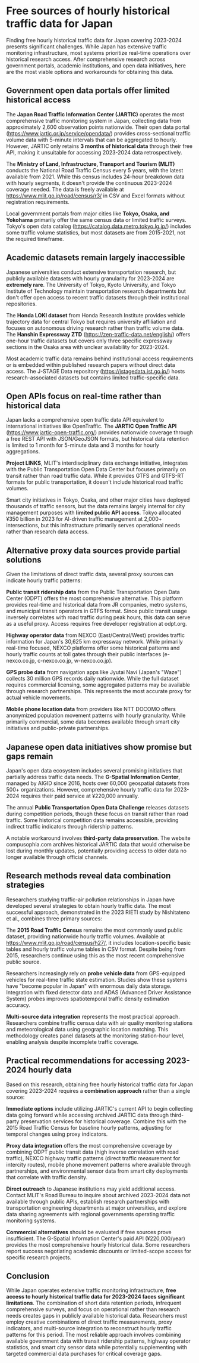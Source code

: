 # Free sources of hourly historical traffic data for Japan

Finding free hourly historical traffic data for Japan covering 2023-2024 presents significant challenges. While Japan has extensive traffic monitoring infrastructure, most systems prioritize real-time operations over historical research access. After comprehensive research across government portals, academic institutions, and open data initiatives, here are the most viable options and workarounds for obtaining this data.

## Government open data portals offer limited historical access

The **Japan Road Traffic Information Center (JARTIC)** operates the most comprehensive traffic monitoring system in Japan, collecting data from approximately 2,600 observation points nationwide. Their open data portal (https://www.jartic.or.jp/service/opendata/) provides cross-sectional traffic volume data with 5-minute intervals that can be aggregated to hourly. However, JARTIC only retains **3 months of historical data** through their free API, making it unsuitable for accessing 2023-2024 data retrospectively.

The **Ministry of Land, Infrastructure, Transport and Tourism (MLIT)** conducts the National Road Traffic Census every 5 years, with the latest available from 2021. While this census includes 24-hour breakdown data with hourly segments, it doesn't provide the continuous 2023-2024 coverage needed. The data is freely available at https://www.mlit.go.jp/road/census/r3/ in CSV and Excel formats without registration requirements.

Local government portals from major cities like **Tokyo, Osaka, and Yokohama** primarily offer the same census data or limited traffic surveys. Tokyo's open data catalog (https://catalog.data.metro.tokyo.lg.jp/) includes some traffic volume statistics, but most datasets are from 2015-2021, not the required timeframe.

## Academic datasets remain largely inaccessible

Japanese universities conduct extensive transportation research, but publicly available datasets with hourly granularity for 2023-2024 are **extremely rare**. The University of Tokyo, Kyoto University, and Tokyo Institute of Technology maintain transportation research departments but don't offer open access to recent traffic datasets through their institutional repositories.

The **Honda LOKI dataset** from Honda Research Institute provides vehicle trajectory data for central Tokyo but requires university affiliation and focuses on autonomous driving research rather than traffic volume data. The **Hanshin Expressway ZTD** (https://zen-traffic-data.net/english/) offers one-hour traffic datasets but covers only three specific expressway sections in the Osaka area with unclear availability for 2023-2024.

Most academic traffic data remains behind institutional access requirements or is embedded within published research papers without direct data access. The J-STAGE Data repository (https://jstagedata.jst.go.jp/) hosts research-associated datasets but contains limited traffic-specific data.

## Open APIs focus on real-time rather than historical data

Japan lacks a comprehensive open traffic data API equivalent to international initiatives like OpenTraffic. The **JARTIC Open Traffic API** (https://www.jartic-open-traffic.org/) provides nationwide coverage through a free REST API with JSON/GeoJSON formats, but historical data retention is limited to 1 month for 5-minute data and 3 months for hourly aggregations.

**Project LINKS**, MLIT's interdisciplinary data exchange initiative, integrates with the Public Transportation Open Data Center but focuses primarily on transit rather than road traffic data. While it provides GTFS and GTFS-RT formats for public transportation, it doesn't include historical road traffic volumes.

Smart city initiatives in Tokyo, Osaka, and other major cities have deployed thousands of traffic sensors, but the data remains largely internal for city management purposes with **limited public API access**. Tokyo allocated ¥350 billion in 2023 for AI-driven traffic management at 2,000+ intersections, but this infrastructure primarily serves operational needs rather than research data access.

## Alternative proxy data sources provide partial solutions

Given the limitations of direct traffic data, several proxy sources can indicate hourly traffic patterns:

**Public transit ridership data** from the Public Transportation Open Data Center (ODPT) offers the most comprehensive alternative. This platform provides real-time and historical data from JR companies, metro systems, and municipal transit operators in GTFS format. Since public transit usage inversely correlates with road traffic during peak hours, this data can serve as a useful proxy. Access requires free developer registration at odpt.org.

**Highway operator data** from NEXCO (East/Central/West) provides traffic information for Japan's 30,625 km expressway network. While primarily real-time focused, NEXCO platforms offer some historical patterns and hourly traffic counts at toll gates through their public interfaces (e-nexco.co.jp, c-nexco.co.jp, w-nexco.co.jp).

**GPS probe data** from navigation apps like Jyutai Navi (Japan's "Waze") collects 30 million GPS records daily nationwide. While the full dataset requires commercial licensing, some aggregated patterns may be available through research partnerships. This represents the most accurate proxy for actual vehicle movements.

**Mobile phone location data** from providers like NTT DOCOMO offers anonymized population movement patterns with hourly granularity. While primarily commercial, some data becomes available through smart city initiatives and public-private partnerships.

## Japanese open data initiatives show promise but gaps remain

Japan's open data ecosystem includes several promising initiatives that partially address traffic data needs. The **G-Spatial Information Center**, managed by AIGID since 2016, hosts over 60,000 geospatial datasets from 500+ organizations. However, comprehensive hourly traffic data for 2023-2024 requires their paid service at ¥220,000 annually.

The annual **Public Transportation Open Data Challenge** releases datasets during competition periods, though these focus on transit rather than road traffic. Some historical competition data remains accessible, providing indirect traffic indicators through ridership patterns.

A notable workaround involves **third-party data preservation**. The website compusophia.com archives historical JARTIC data that would otherwise be lost during monthly updates, potentially providing access to older data no longer available through official channels.

## Research methods reveal data combination strategies

Researchers studying traffic-air pollution relationships in Japan have developed several strategies to obtain hourly traffic data. The most successful approach, demonstrated in the 2023 RIETI study by Nishitateno et al., combines three primary sources:

The **2015 Road Traffic Census** remains the most commonly used public dataset, providing nationwide hourly traffic volumes. Available at https://www.mlit.go.jp/road/census/h27/, it includes location-specific basic tables and hourly traffic volume tables in CSV format. Despite being from 2015, researchers continue using this as the most recent comprehensive public source.

Researchers increasingly rely on **probe vehicle data** from GPS-equipped vehicles for real-time traffic state estimation. Studies show these systems have "become popular in Japan" with enormous daily data storage. Integration with fixed detector data and ADAS (Advanced Driver Assistance System) probes improves spatiotemporal traffic density estimation accuracy.

**Multi-source data integration** represents the most practical approach. Researchers combine traffic census data with air quality monitoring stations and meteorological data using geographic location matching. This methodology creates panel datasets at the monitoring station-hour level, enabling analysis despite incomplete traffic coverage.

## Practical recommendations for accessing 2023-2024 hourly data

Based on this research, obtaining free hourly historical traffic data for Japan covering 2023-2024 requires a **combination approach** rather than a single source:

**Immediate options** include utilizing JARTIC's current API to begin collecting data going forward while accessing archived JARTIC data through third-party preservation services for historical coverage. Combine this with the 2015 Road Traffic Census for baseline hourly patterns, adjusting for temporal changes using proxy indicators.

**Proxy data integration** offers the most comprehensive coverage by combining ODPT public transit data (high inverse correlation with road traffic), NEXCO highway traffic patterns (direct traffic measurement for intercity routes), mobile phone movement patterns where available through partnerships, and environmental sensor data from smart city deployments that correlate with traffic density.

**Direct outreach** to Japanese institutions may yield additional access. Contact MLIT's Road Bureau to inquire about archived 2023-2024 data not available through public APIs, establish research partnerships with transportation engineering departments at major universities, and explore data sharing agreements with regional governments operating traffic monitoring systems.

**Commercial alternatives** should be evaluated if free sources prove insufficient. The G-Spatial Information Center's paid API (¥220,000/year) provides the most comprehensive hourly historical data. Some researchers report success negotiating academic discounts or limited-scope access for specific research projects.

## Conclusion

While Japan operates extensive traffic monitoring infrastructure, **free access to hourly historical traffic data for 2023-2024 faces significant limitations**. The combination of short data retention periods, infrequent comprehensive surveys, and focus on operational rather than research needs creates gaps in publicly available historical data. Researchers must employ creative combinations of direct traffic measurements, proxy indicators, and multi-source integration to reconstruct hourly traffic patterns for this period. The most reliable approach involves combining available government data with transit ridership patterns, highway operator statistics, and smart city sensor data while potentially supplementing with targeted commercial data purchases for critical coverage gaps.